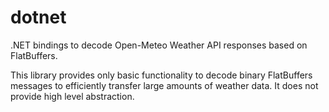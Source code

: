 # dotnet
.NET bindings to decode Open-Meteo Weather API responses based on FlatBuffers.

This library provides only basic functionality to decode binary FlatBuffers messages to efficiently transfer large amounts of weather data. It does not provide high level abstraction.

